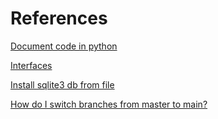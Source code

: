 # References


[Document code in python](https://realpython.com/documenting-python-code/)

[Interfaces](https://realpython.com/python-interface/#using-abc-to-register-a-virtual-subclass)


[Install sqlite3 db from file](https://stackoverflow.com/questions/2049109/how-do-i-import-sql-files-into-sqlite-3)


[How do I switch branches from master to main?](https://help.heroku.com/O0EXQZTA/how-do-i-switch-branches-from-master-to-main)